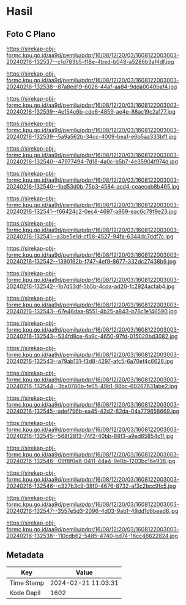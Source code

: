 # Hasil

## Foto C Plano

https://sirekap-obj-formc.kpu.go.id/aa9d/pemilu/pdpr/16/08/12/20/03/1608122003003-20240216-132537--c1d783b5-f18e-4bed-b048-a5286b3af4df.jpg

https://sirekap-obj-formc.kpu.go.id/aa9d/pemilu/pdpr/16/08/12/20/03/1608122003003-20240216-132538--87a8ed19-6026-44af-aa84-9dda0040baf4.jpg

https://sirekap-obj-formc.kpu.go.id/aa9d/pemilu/pdpr/16/08/12/20/03/1608122003003-20240216-132539--4e154c6b-cde6-4859-ae4e-88ac19c2a177.jpg

https://sirekap-obj-formc.kpu.go.id/aa9d/pemilu/pdpr/16/08/12/20/03/1608122003003-20240216-132539--5a9a562b-34cc-4009-bea1-e6b5aa333bf1.jpg

https://sirekap-obj-formc.kpu.go.id/aa9d/pemilu/pdpr/16/08/12/20/03/1608122003003-20240216-132540--47977494-7d18-4a0c-b5b7-4e35904f974d.jpg

https://sirekap-obj-formc.kpu.go.id/aa9d/pemilu/pdpr/16/08/12/20/03/1608122003003-20240216-132540--1bd53d0b-75b3-4584-acd4-ceaeceb8b465.jpg

https://sirekap-obj-formc.kpu.go.id/aa9d/pemilu/pdpr/16/08/12/20/03/1608122003003-20240216-132541--f66424c2-0ec4-4697-a869-eac6c79f9e23.jpg

https://sirekap-obj-formc.kpu.go.id/aa9d/pemilu/pdpr/16/08/12/20/03/1608122003003-20240216-132541--a3be5e1d-cf58-4527-94fa-6344dc7ddf7c.jpg

https://sirekap-obj-formc.kpu.go.id/aa9d/pemilu/pdpr/16/08/12/20/03/1608122003003-20240216-132542--1390162b-f747-4ef9-8677-332dc27438b9.jpg

https://sirekap-obj-formc.kpu.go.id/aa9d/pemilu/pdpr/16/08/12/20/03/1608122003003-20240216-132542--1b7d53df-5b5b-4cda-ad20-fc2924acfab4.jpg

https://sirekap-obj-formc.kpu.go.id/aa9d/pemilu/pdpr/16/08/12/20/03/1608122003003-20240216-132543--67e46daa-8551-4b25-a843-b76c1e146590.jpg

https://sirekap-obj-formc.kpu.go.id/aa9d/pemilu/pdpr/16/08/12/20/03/1608122003003-20240216-132543--534fd8ce-6a9c-4650-97fd-015020bd3082.jpg

https://sirekap-obj-formc.kpu.go.id/aa9d/pemilu/pdpr/16/08/12/20/03/1608122003003-20240216-132543--a79ab131-f3d8-4297-afc5-6a70ef4c6626.jpg

https://sirekap-obj-formc.kpu.go.id/aa9d/pemilu/pdpr/16/08/12/20/03/1608122003003-20240216-132544--3ba0780b-fe05-49b1-98bc-60267631abe2.jpg

https://sirekap-obj-formc.kpu.go.id/aa9d/pemilu/pdpr/16/08/12/20/03/1608122003003-20240216-132545--adef796b-ea45-42d2-82da-04a779658669.jpg

https://sirekap-obj-formc.kpu.go.id/aa9d/pemilu/pdpr/16/08/12/20/03/1608122003003-20240216-132545--568f2813-74f2-40bb-88f3-a9ed65854c1f.jpg

https://sirekap-obj-formc.kpu.go.id/aa9d/pemilu/pdpr/16/08/12/20/03/1608122003003-20240216-132546--09f8f0e8-0411-44a4-9e0b-1203bc16e938.jpg

https://sirekap-obj-formc.kpu.go.id/aa9d/pemilu/pdpr/16/08/12/20/03/1608122003003-20240216-132546--c327b3c9-38f0-4676-8732-af3c2bcc9fc5.jpg

https://sirekap-obj-formc.kpu.go.id/aa9d/pemilu/pdpr/16/08/12/20/03/1608122003003-20240216-132547--3557e5d3-2096-4d03-9ab1-49dd1d6beed6.jpg

https://sirekap-obj-formc.kpu.go.id/aa9d/pemilu/pdpr/16/08/12/20/03/1608122003003-20240216-132538--110cdb62-5485-4740-bd74-16cc46622824.jpg


## Metadata

| Key        | Value               |
| ---------- | ------------------- |
| Time Stamp | 2024-02-21 11:03:31 |
| Kode Dapil | 1602                |



